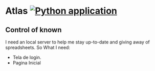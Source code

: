 # Atlas [![Python application](https://github.com/halcance/atlas/actions/workflows/python-app.yml/badge.svg?branch=beta)](https://github.com/halcance/atlas/actions/workflows/python-app.yml)

## Control of known

I need an local server to help me stay up-to-date and giving away of spreadsheets. So What I need:

- Tela de login.
- Pagina Inicial
